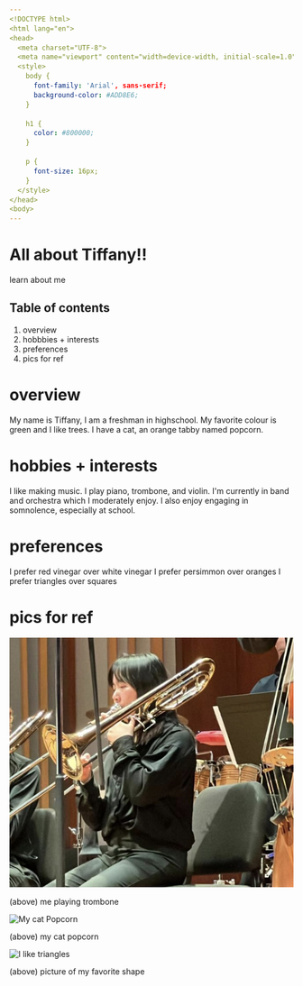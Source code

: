 ```yaml
---
<!DOCTYPE html>
<html lang="en">
<head>
  <meta charset="UTF-8">
  <meta name="viewport" content="width=device-width, initial-scale=1.0">
  <style>
    body {
      font-family: 'Arial', sans-serif;
      background-color: #ADD8E6;
    }

    h1 {
      color: #800000;
    }

    p {
      font-size: 16px;
    }
  </style>
</head>
<body>
---
```


# All about Tiffany!!
learn about me

## Table of contents
1. overview
2. hobbbies + interests
3. preferences
4. pics for ref

# overview
My name is Tiffany, I am a freshman in highschool. My favorite colour is green and I like trees. I have a cat, an orange tabby named popcorn. 

# hobbies + interests
I like making music. I play piano, trombone, and violin. I'm currently in band and orchestra which I moderately enjoy.
I also enjoy engaging in somnolence, especially at school.

# preferences
I prefer red vinegar over white vinegar
I prefer persimmon over oranges
I prefer triangles over squares

# pics for ref

<img src="image-1.png" alt="Me playing trombone">

(above) me playing trombone

![My cat Popcorn](image.png)

(above) my cat popcorn

![I like triangles](https://camo.githubusercontent.com/ea85ae4c8814e620643085b377977cc4b8c7bdcb51787d440b1318c7917d34da/68747470733a2f2f7374617469632e77696b69612e6e6f636f6f6b69652e6e65742f756e616e797468696e672f696d616765732f362f36332f547269616e676c652e706e672f7265766973696f6e2f6c61746573742f7363616c652d746f2d77696474682d646f776e2f323030303f63623d3230323230353033313830373536)

(above) picture of my favorite shape



